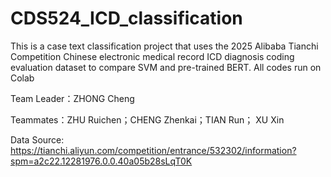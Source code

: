 # CDS524_ICD_classification

This is a case text classification project that uses the 2025 Alibaba Tianchi Competition Chinese electronic medical record ICD diagnosis coding evaluation dataset to compare SVM and pre-trained BERT. All codes run on Colab


Team Leader：ZHONG Cheng

Teammates：ZHU Ruichen；CHENG Zhenkai；TIAN Run； XU Xin

Data Source: https://tianchi.aliyun.com/competition/entrance/532302/information?spm=a2c22.12281976.0.0.40a05b28sLqT0K
